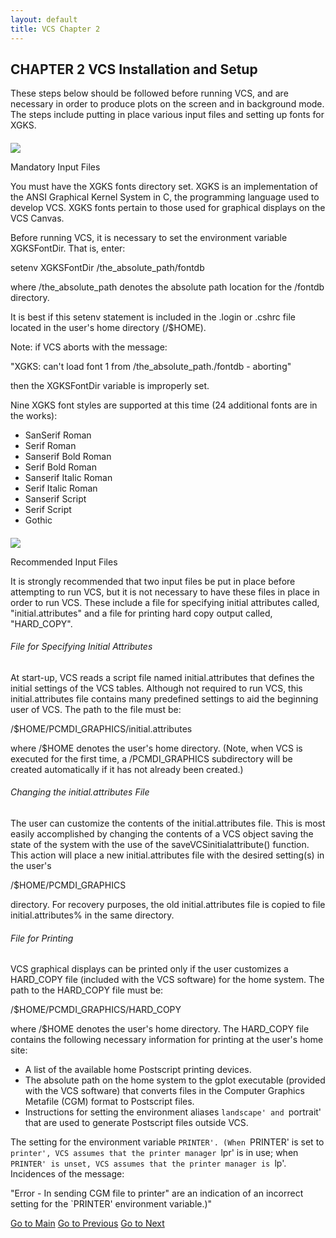 ```yaml
---
layout: default
title: VCS Chapter 2
---
```


##  CHAPTER 2 VCS Installation and Setup

These steps below should be followed before running VCS, and are necessary in
order to produce plots on the screen and in background mode. The steps include
putting in place various input files and setting up fonts for XGKS.

####

![](vcs-2.gif)

Mandatory Input Files

You must have the XGKS fonts directory set. XGKS is an implementation of the
ANSI Graphical Kernel System in C, the programming language used to develop
VCS. XGKS fonts pertain to those used for graphical displays on the VCS
Canvas.

Before running VCS, it is necessary to set the environment variable
XGKSFontDir. That is, enter:

setenv XGKSFontDir /the_absolute_path/fontdb

where /the_absolute_path denotes the absolute path location for the /fontdb
directory.

It is best if this setenv statement is included in the .login or .cshrc file
located in the user's home directory (/$HOME).

Note: if VCS aborts with the message:

"XGKS: can't load font 1 from /the_absolute_path./fontdb - aborting"

then the XGKSFontDir variable is improperly set.

Nine XGKS font styles are supported at this time (24 additional fonts are in
the works):

  * SanSerif Roman 
  * Serif Roman 
  * Sanserif Bold Roman 
  * Serif Bold Roman 
  * Sanserif Italic Roman 
  * Serif Italic Roman 
  * Sanserif Script 
  * Serif Script 
  * Gothic 

####

![](vcs-2.gif)

Recommended Input Files

It is strongly recommended that two input files be put in place before
attempting to run VCS, but it is not necessary to have these files in place in
order to run VCS. These include a file for specifying initial attributes
called, "initial.attributes" and a file for printing hard copy output called,
"HARD_COPY".

######  File for Specifying Initial Attributes

At start-up, VCS reads a script file named initial.attributes that defines the
initial settings of the VCS tables. Although not required to run VCS, this
initial.attributes file contains many predefined settings to aid the beginning
user of VCS. The path to the file must be:

/$HOME/PCMDI_GRAPHICS/initial.attributes

where /$HOME denotes the user's home directory. (Note, when VCS is executed
for the first time, a /PCMDI_GRAPHICS subdirectory will be created
automatically if it has not already been created.)

######  Changing the initial.attributes File

The user can customize the contents of the initial.attributes file. This is
most easily accomplished by changing the contents of a VCS object saving the
state of the system with the use of the saveVCSinitialattribute() function.
This action will place a new initial.attributes file with the desired
setting(s) in the user's

/$HOME/PCMDI_GRAPHICS

directory. For recovery purposes, the old initial.attributes file is copied to
file initial.attributes% in the same directory.



######  File for Printing

VCS graphical displays can be printed only if the user customizes a HARD_COPY
file (included with the VCS software) for the home system. The path to the
HARD_COPY file must be:

/$HOME/PCMDI_GRAPHICS/HARD_COPY

where /$HOME denotes the user's home directory. The HARD_COPY file contains
the following necessary information for printing at the user's home site:

  * A list of the available home Postscript printing devices. 
  * The absolute path on the home system to the gplot executable (provided with the VCS software) that converts files in the Computer Graphics Metafile (CGM) format to Postscript files. 
  * Instructions for setting the environment aliases `landscape' and `portrait' that are used to generate Postscript files outside VCS. 

The setting for the environment variable `PRINTER'. (When `PRINTER' is set to
`printer', VCS assumes that the printer manager `lpr' is in use; when
`PRINTER' is unset, VCS assumes that the printer manager is `lp'. Incidences
of the message:

"Error - In sending CGM file to printer" are an indication of an incorrect
setting for the `PRINTER' environment variable.)"

[Go to Main](vcs.html) [Go to Previous](vcs-1.html) [Go to Next](vcs-3.html)


